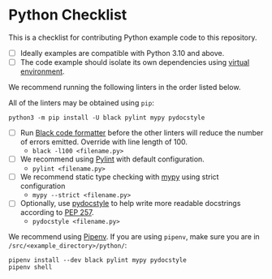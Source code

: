 # Python Checklist

This is a checklist for contributing Python example code to this repository.

- [ ] Ideally examples are compatible with Python 3.10 and above.
- [ ] The code example should isolate its own dependencies using [virtual environment](virtual-environment.md).

We recommend running the following linters in the order listed below.

All of the linters may be obtained using `pip`:

    python3 -m pip install -U black pylint mypy pydocstyle

- [ ] Run [Black code formatter](https://black.readthedocs.io)
before the other linters will reduce the number of errors emitted.
Override with line length of 100.
  - `black -l100 <filename.py>`
- [ ] We recommend using [Pylint](https://pypi.org/project/pylint/)
with default configuration.
  - `pylint <filename.py>`
- [ ] We recommend static type checking with [mypy](https://mypy-lang.org/)
using strict configuration
  - `mypy --strict <filename.py>`
- [ ] Optionally, use [pydocstyle](https://www.pydocstyle.org/en/stable/)
to help write more readable docstrings according to [PEP 257](https://peps.python.org/pep-0257/).
  - `pydocstyle <filename.py>`

We recommend using [Pipenv](https://pipenv.pypa.io/en/latest/).
If you are using `pipenv`, make sure you are in `/src/<example_directory>/python/`:

    pipenv install --dev black pylint mypy pydocstyle
    pipenv shell
